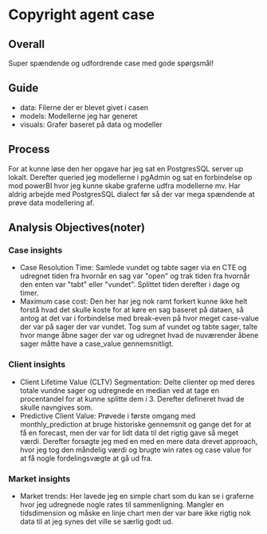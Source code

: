 # Copyright agent case
## Overall
Super spændende og udfordrende case med gode spørgsmål! 
## Guide
- data: Filerne der er blevet givet i casen 
- models: Modellerne jeg har generet 
- visuals: Grafer baseret på data og modeller
## Process
For at kunne løse den her opgave har jeg sat en PostgresSQL server up lokalt. Derefter queried jeg modellerne i pgAdmin og sat en forbindelse op mod powerBI hvor jeg kunne skabe graferne udfra modellerne mv. Har aldrig arbejde med PostgresSQL dialect før så der var mega spændende at prøve data modellering af. 
## Analysis Objectives(noter)
### Case insights
- Case Resolution Time: Samlede vundet og tabte sager via en CTE og udregnet tiden fra hvornår en sag var "open" og trak tiden fra hvornår den enten var "tabt" eller "vundet". Splittet tiden derefter i dage og timer.
- Maximum case cost: Den her har jeg nok ramt forkert kunne ikke helt forstå hvad det skulle koste for at køre en sag baseret på dataen, så antog at det var i forbindelse med break-even på hvor meget case-value der var på sager der var vundet. Tog sum af vundet og tabte sager, talte hvor mange åbne sager der var og udregnet hvad de nuværender åbene sager måtte have a case_value gennemsnitligt.
### Client insights
- Client Lifetime Value (CLTV) Segmentation: Delte clienter op med deres totale vundne sager og udregnede en median ved at tage en procentandel for at kunne splitte dem i 3. Derefter defineret hvad de skulle navngives som.
- Predictive Client Value: Prøvede i første omgang med monthly_prediction at bruge historiske gennemsnit og gange det for at få en forecast, men der var for lidt data til det rigtig gave så meget værdi. Derefter forsøgte jeg med en med en mere data drevet approach, hvor jeg tog den måndelig værdi og brugte win rates og case value for at få nogle fordelingsvægte at gå ud fra. 
### Market insights
- Market trends: Her lavede jeg en simple chart som du kan se i graferne hvor jeg udregnede nogle rates til sammenligning. Mangler en tidsdimension og måske en linje chart men der var bare ikke rigtig nok data til at jeg synes det ville se særlig godt ud. 
